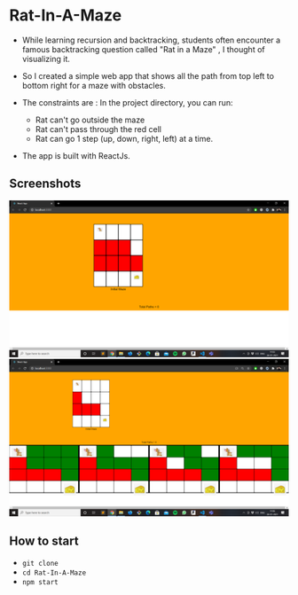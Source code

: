 # Rat-In-A-Maze

* While learning recursion and backtracking, students often encounter a famous backtracking question called "Rat in a Maze" , I thought of visualizing it.

* So I created a simple web app that shows all the path from top left to bottom right for a maze with obstacles.

* The constraints are :
In the project directory, you can run:

    * Rat can't go outside the maze
    * Rat can't pass through the red cell
    * Rat can go 1 step (up, down, right, left) at a time.

* The app is built with ReactJs.

## Screenshots

![Screenshot 1](https://github.com/sarkar10425/Rat-In-A-Maze/blob/main/Screenshot%20(1224).png)
![Screenshot 2](https://github.com/sarkar10425/Rat-In-A-Maze/blob/main/Screenshot%20(1225).png)

## How to start

* ```git clone```
* ```cd Rat-In-A-Maze```
* ```npm start```


